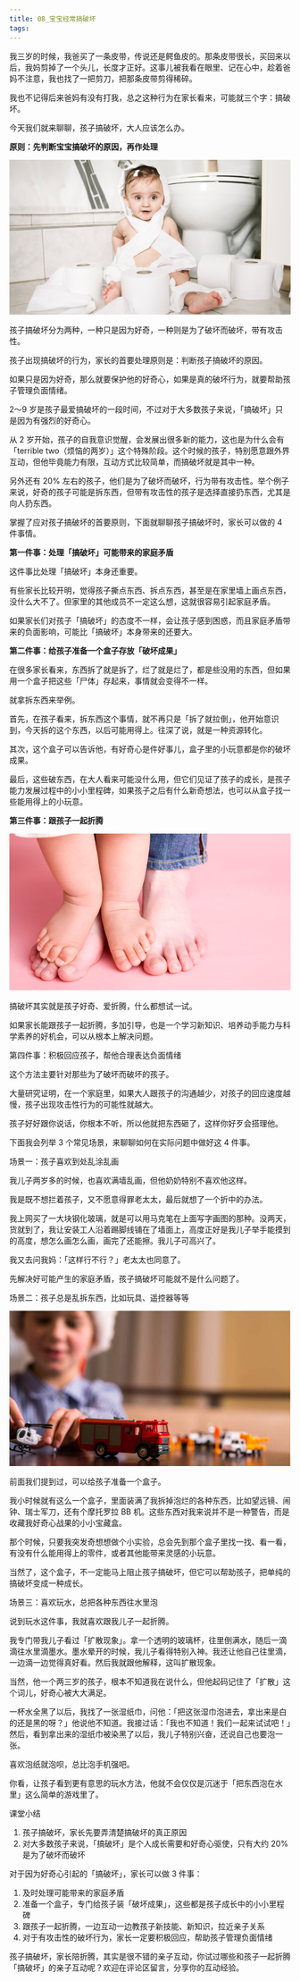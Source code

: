```yaml
---
title: 08_宝宝经常搞破坏
tags: 
---
```


我三岁的时候，我爸买了一条皮带，传说还是鳄鱼皮的。那条皮带很长，买回来以后，我妈剪掉了一个头儿，长度才正好。这事儿被我看在眼里、记在心中，趁着爸妈不注意，我也找了一把剪刀，把那条皮带剪得稀碎。
 
我也不记得后来爸妈有没有打我，总之这种行为在家长看来，可能就三个字：搞破坏。
 
今天我们就来聊聊，孩子搞破坏，大人应该怎么办。

**原则：先判断宝宝搞破坏的原因，再作处理**

![](https://raw.githubusercontent.com/OliverRen/olili_blog_img/master/8_宝宝经常搞破坏/20201126/1606393724295.png)

孩子搞破坏分为两种，一种只是因为好奇，一种则是为了破坏而破坏，带有攻击性。
 
孩子出现搞破坏的行为，家长的首要处理原则是：判断孩子搞破坏的原因。
 
如果只是因为好奇，那么就要保护他的好奇心，如果是真的破坏行为，就要帮助孩子管理负面情绪。
 
2～9 岁是孩子最爱搞破坏的一段时间，不过对于大多数孩子来说，「搞破坏」只是因为有强烈的好奇心。
 
从 2 岁开始，孩子的自我意识觉醒，会发展出很多新的能力，这也是为什么会有「terrible two（烦恼的两岁）」这个特殊阶段。这个时候的孩子，特别愿意跟外界互动，但他毕竟能力有限，互动方式比较简单，而搞破坏就是其中一种。
 
另外还有 20% 左右的孩子，他们是为了破坏而破坏，行为带有攻击性。举个例子来说，好奇的孩子可能是拆东西，但带有攻击性的孩子是选择直接扔东西，尤其是向人扔东西。
 
掌握了应对孩子搞破坏的首要原则，下面就聊聊孩子搞破坏时，家长可以做的 4 件事情。

**第一件事：处理「搞破坏」可能带来的家庭矛盾**

这件事比处理「搞破坏」本身还重要。
 
有些家长比较开明，觉得孩子撕点东西、拆点东西，甚至是在家里墙上画点东西，没什么大不了。但家里的其他成员不一定这么想，这就很容易引起家庭矛盾。
 
如果家长们对孩子「搞破坏」的态度不一样，会让孩子感到困惑，而且家庭矛盾带来的负面影响，可能比「搞破坏」本身带来的还要大。

**第二件事：给孩子准备一个盒子存放「破坏成果」**

在很多家长看来，东西拆了就是拆了，烂了就是烂了，都是些没用的东西，但如果用一个盒子把这些「尸体」存起来，事情就会变得不一样。
 
就拿拆东西来举例。
 
首先，在孩子看来，拆东西这个事情，就不再只是「拆了就拉倒」，他开始意识到，今天拆的这个东西，以后可能用得上。往深了说，就是一种资源转化。
 
其次，这个盒子可以告诉他，有好奇心是件好事儿，盒子里的小玩意都是你的破坏成果。
 
最后，这些破东西，在大人看来可能没什么用，但它们见证了孩子的成长，是孩子能力发展过程中的小小里程碑，如果孩子之后有什么新奇想法，也可以从盒子找一些能用得上的小玩意。

**第三件事：跟孩子一起折腾**

![](https://raw.githubusercontent.com/OliverRen/olili_blog_img/master/8_宝宝经常搞破坏/20201126/1606393742870.png)

搞破坏其实就是孩子好奇、爱折腾，什么都想试一试。
 
如果家长能跟孩子一起折腾，多加引导，也是一个学习新知识、培养动手能力与科学素养的好机会，可以从根本上解决问题。

第四件事：积极回应孩子，帮他合理表达负面情绪

这个方法主要针对那些为了破坏而破坏的孩子。
 
大量研究证明，在一个家庭里，如果大人跟孩子的沟通越少，对孩子的回应速度越慢，孩子出现攻击性行为的可能性就越大。
 
孩子好好跟你说话，你根本不听，所以他就把东西砸了，这样你好歹会搭理他。
 
下面我会列举 3 个常见场景，来聊聊如何在实际问题中做好这 4 件事。

场景一：孩子喜欢到处乱涂乱画

我儿子两岁多的时候，也喜欢满墙乱画，但他奶奶特别不喜欢他这样。
 
我是既不想拦着孩子，又不愿意得罪老太太，最后就想了一个折中的办法。
 
我上网买了一大块钢化玻璃，就是可以用马克笔在上面写字画图的那种。没两天，货就到了，我让安装工人沿着踢脚线铺在了墙面上，高度正好是我儿子举手能摸到的高度，想怎么画怎么画，画完了还能擦。我儿子可高兴了。
 
我又去问我妈：「这样行不行？」老太太也同意了。
 
先解决好可能产生的家庭矛盾，孩子搞破坏可能就不是什么问题了。

场景二：孩子总是乱拆东西，比如玩具、遥控器等等

![](https://raw.githubusercontent.com/OliverRen/olili_blog_img/master/8_宝宝经常搞破坏/20201126/1606393753029.png)

前面我们提到过，可以给孩子准备一个盒子。
 
我小时候就有这么一个盒子，里面装满了我拆掉泡烂的各种东西，比如望远镜、闹钟、瑞士军刀，还有个摩托罗拉 BB 机。这些东西对我来说并不是一种警告，而是收藏我好奇心战果的小小宝藏盒。
 
那个时候，只要我突发奇想想做个小实验，总会先到那个盒子里找一找、看一看，有没有什么能用得上的零件，或者其他能带来灵感的小玩意。
 
当然了，这个盒子，不一定能马上阻止孩子搞破坏，但它可以帮助孩子，把单纯的搞破坏变成一种成长。

场景三：喜欢玩水，总把各种东西往水里泡

说到玩水这件事，我就喜欢跟我儿子一起折腾。

我专门带我儿子看过「扩散现象」。拿一个透明的玻璃杯，往里倒满水，随后一滴滴往水里滴墨水。墨水晕开的时候，我儿子看得特别入神。我还让他自己往里滴，一边滴一边觉得真好看。然后我就跟他解释，这叫扩散现象。
 
当然，他一个两三岁的孩子，根本不知道我在说什么，但他起码记住了「扩散」这个词儿，好奇心被大大满足。
 
一杯水全黑了以后，我找了一张湿纸巾，问他：「把这张湿巾泡进去，拿出来是白的还是黑的呀？」他说他不知道。我接过话：「我也不知道！我们一起来试试吧！」然后，看到拿出来的湿纸巾被染黑了以后，我儿子特别兴奋，还说自己也要泡一张。
 
喜欢泡纸就泡呗，总比泡手机强吧。
 
你看，让孩子看到更有意思的玩水方法，他就不会仅仅是沉迷于「把东西泡在水里」这么简单的游戏里了。

课堂小结

1. 孩子搞破坏，家长先要弄清楚搞破坏的真正原因
2.  对大多数孩子来说，「搞破坏」是个人成长需要和好奇心驱使，只有大约 20% 是为了破坏而破坏

对于因为好奇心引起的「搞破坏」，家长可以做 3 件事：

1. 及时处理可能带来的家庭矛盾
2. 准备一个盒子，专门给孩子装「破坏成果」，这些都是孩子成长中的小小里程碑
3. 跟孩子一起折腾，一边互动一边教孩子新技能、新知识，拉近亲子关系
4. 对于有攻击性的破坏行为，家长一定要积极回应，帮助孩子管理负面情绪

孩子搞破坏，家长陪折腾，其实是很不错的亲子互动，你试过哪些和孩子一起折腾「搞破坏」的亲子互动呢？欢迎在评论区留言，分享你的互动经验。
